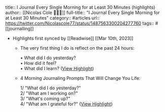 title:: I Journal Every Single Morning for at Least 30 Minutes (highlights)
author:: [[Nicolas Cole 🚢🏴‍☠️]]
full-title:: "I Journal Every Single Morning for at Least 30 Minutes"
category:: #articles
url:: https://twitter.com/Nicolascole77/status/1487563300204277760
tags:: #[[journalling]]

- Highlights first synced by [[Readwise]] [[Mar 10th, 2023]]
	- The very first thing I do is reflect on the past 24 hours:
	  
	  • What did I do yesterday?  
	  • How did it feel?  
	  • What did I learn? ([View Highlight](https://read.readwise.io/read/01gv30cx8z693wk58cp4ts63ja))
	- 4 Morning Journaling Prompts That Will Change You Life:
	  
	  1/ "What did I do yesterday?"  
	  2/ "What am I working on?"  
	  3/ "What's coming up?"  
	  4/ "What am I grateful for?" ([View Highlight](https://read.readwise.io/read/01gv30dbemvqqvtv9ma5a5fx0c))